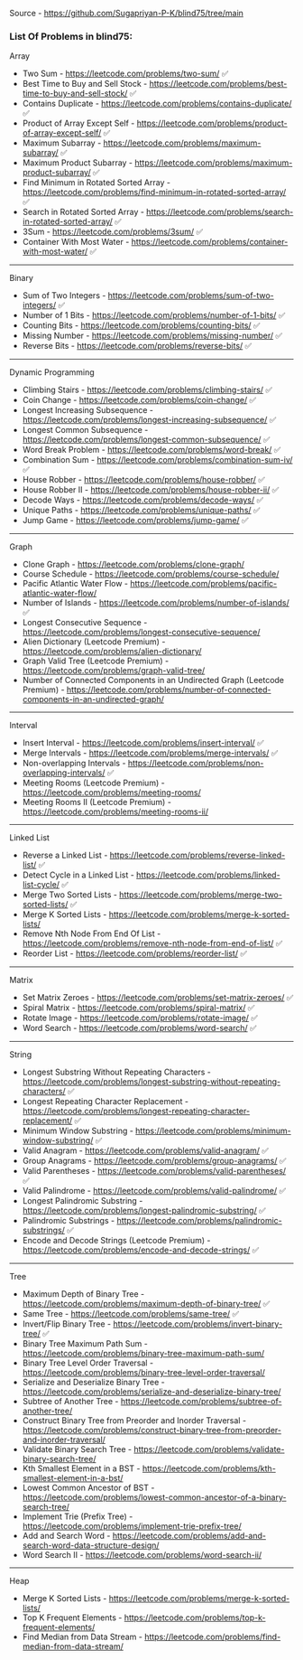 
Source - https://github.com/Sugapriyan-P-K/blind75/tree/main

### List Of Problems in blind75:

Array

- Two Sum - https://leetcode.com/problems/two-sum/ ✅
- Best Time to Buy and Sell Stock - https://leetcode.com/problems/best-time-to-buy-and-sell-stock/ ✅
- Contains Duplicate - https://leetcode.com/problems/contains-duplicate/ ✅
- Product of Array Except Self - https://leetcode.com/problems/product-of-array-except-self/ ✅
- Maximum Subarray - https://leetcode.com/problems/maximum-subarray/ ✅
- Maximum Product Subarray - https://leetcode.com/problems/maximum-product-subarray/ ✅
- Find Minimum in Rotated Sorted Array - https://leetcode.com/problems/find-minimum-in-rotated-sorted-array/ ✅
- Search in Rotated Sorted Array - https://leetcode.com/problems/search-in-rotated-sorted-array/ ✅
- 3Sum - https://leetcode.com/problems/3sum/ ✅
- Container With Most Water - https://leetcode.com/problems/container-with-most-water/ ✅

---

Binary

- Sum of Two Integers - https://leetcode.com/problems/sum-of-two-integers/ ✅
- Number of 1 Bits - https://leetcode.com/problems/number-of-1-bits/ ✅
- Counting Bits - https://leetcode.com/problems/counting-bits/ ✅
- Missing Number - https://leetcode.com/problems/missing-number/ ✅
- Reverse Bits - https://leetcode.com/problems/reverse-bits/ ✅

---

Dynamic Programming

- Climbing Stairs - https://leetcode.com/problems/climbing-stairs/ ✅
- Coin Change - https://leetcode.com/problems/coin-change/ ✅
- Longest Increasing Subsequence - https://leetcode.com/problems/longest-increasing-subsequence/ ✅
- Longest Common Subsequence - https://leetcode.com/problems/longest-common-subsequence/ ✅
- Word Break Problem - https://leetcode.com/problems/word-break/ ✅
- Combination Sum - https://leetcode.com/problems/combination-sum-iv/ ✅
- House Robber - https://leetcode.com/problems/house-robber/ ✅
- House Robber II - https://leetcode.com/problems/house-robber-ii/ ✅
- Decode Ways - https://leetcode.com/problems/decode-ways/ ✅
- Unique Paths - https://leetcode.com/problems/unique-paths/ ✅
- Jump Game - https://leetcode.com/problems/jump-game/ ✅

---

Graph

- Clone Graph - https://leetcode.com/problems/clone-graph/
- Course Schedule - https://leetcode.com/problems/course-schedule/
- Pacific Atlantic Water Flow - https://leetcode.com/problems/pacific-atlantic-water-flow/
- Number of Islands - https://leetcode.com/problems/number-of-islands/ ✅
- Longest Consecutive Sequence - https://leetcode.com/problems/longest-consecutive-sequence/
- Alien Dictionary (Leetcode Premium) - https://leetcode.com/problems/alien-dictionary/
- Graph Valid Tree (Leetcode Premium) - https://leetcode.com/problems/graph-valid-tree/
- Number of Connected Components in an Undirected Graph (Leetcode Premium) - https://leetcode.com/problems/number-of-connected-components-in-an-undirected-graph/

---

Interval

- Insert Interval - https://leetcode.com/problems/insert-interval/ ✅
- Merge Intervals - https://leetcode.com/problems/merge-intervals/ ✅
- Non-overlapping Intervals - https://leetcode.com/problems/non-overlapping-intervals/ ✅
- Meeting Rooms (Leetcode Premium) - https://leetcode.com/problems/meeting-rooms/
- Meeting Rooms II (Leetcode Premium) - https://leetcode.com/problems/meeting-rooms-ii/

---

Linked List

- Reverse a Linked List - https://leetcode.com/problems/reverse-linked-list/ ✅
- Detect Cycle in a Linked List - https://leetcode.com/problems/linked-list-cycle/ ✅
- Merge Two Sorted Lists - https://leetcode.com/problems/merge-two-sorted-lists/ ✅
- Merge K Sorted Lists - https://leetcode.com/problems/merge-k-sorted-lists/
- Remove Nth Node From End Of List - https://leetcode.com/problems/remove-nth-node-from-end-of-list/ ✅
- Reorder List - https://leetcode.com/problems/reorder-list/ ✅

---

Matrix

- Set Matrix Zeroes - https://leetcode.com/problems/set-matrix-zeroes/ ✅
- Spiral Matrix - https://leetcode.com/problems/spiral-matrix/ ✅
- Rotate Image - https://leetcode.com/problems/rotate-image/ ✅
- Word Search - https://leetcode.com/problems/word-search/ ✅

---

String

- Longest Substring Without Repeating Characters - https://leetcode.com/problems/longest-substring-without-repeating-characters/ ✅
- Longest Repeating Character Replacement - https://leetcode.com/problems/longest-repeating-character-replacement/ ✅
- Minimum Window Substring - https://leetcode.com/problems/minimum-window-substring/ ✅
- Valid Anagram - https://leetcode.com/problems/valid-anagram/ ✅
- Group Anagrams - https://leetcode.com/problems/group-anagrams/ ✅
- Valid Parentheses - https://leetcode.com/problems/valid-parentheses/ ✅
- Valid Palindrome - https://leetcode.com/problems/valid-palindrome/ ✅
- Longest Palindromic Substring - https://leetcode.com/problems/longest-palindromic-substring/ ✅
- Palindromic Substrings - https://leetcode.com/problems/palindromic-substrings/ ✅
- Encode and Decode Strings (Leetcode Premium) - https://leetcode.com/problems/encode-and-decode-strings/ ✅

---

Tree

- Maximum Depth of Binary Tree - https://leetcode.com/problems/maximum-depth-of-binary-tree/ ✅
- Same Tree - https://leetcode.com/problems/same-tree/ ✅
- Invert/Flip Binary Tree - https://leetcode.com/problems/invert-binary-tree/ ✅
- Binary Tree Maximum Path Sum - https://leetcode.com/problems/binary-tree-maximum-path-sum/
- Binary Tree Level Order Traversal - https://leetcode.com/problems/binary-tree-level-order-traversal/
- Serialize and Deserialize Binary Tree - https://leetcode.com/problems/serialize-and-deserialize-binary-tree/
- Subtree of Another Tree - https://leetcode.com/problems/subtree-of-another-tree/
- Construct Binary Tree from Preorder and Inorder Traversal - https://leetcode.com/problems/construct-binary-tree-from-preorder-and-inorder-traversal/
- Validate Binary Search Tree - https://leetcode.com/problems/validate-binary-search-tree/
- Kth Smallest Element in a BST - https://leetcode.com/problems/kth-smallest-element-in-a-bst/
- Lowest Common Ancestor of BST - https://leetcode.com/problems/lowest-common-ancestor-of-a-binary-search-tree/
- Implement Trie (Prefix Tree) - https://leetcode.com/problems/implement-trie-prefix-tree/
- Add and Search Word - https://leetcode.com/problems/add-and-search-word-data-structure-design/
- Word Search II - https://leetcode.com/problems/word-search-ii/

---

Heap

- Merge K Sorted Lists - https://leetcode.com/problems/merge-k-sorted-lists/
- Top K Frequent Elements - https://leetcode.com/problems/top-k-frequent-elements/
- Find Median from Data Stream - https://leetcode.com/problems/find-median-from-data-stream/
